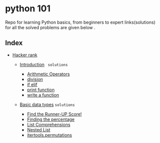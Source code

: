 # python 101
Repo for learning Python basics, from beginners to expert 
links(solutions) for all the solved problems are given below .




## Index 
- [Hacker rank](https://github.com/amal-krishna-m-u/000-python3/tree/main/Hackerrank)
    
    - [Introduction](https://github.com/amal-krishna-m-u/000-python3/tree/main/Hackerrank/Introduction) ``` solutions``` 
        - [Arithmetic Operators](https://github.com/amal-krishna-m-u/000-python3/tree/main/Hackerrank/Introduction/Arithmetic%20Operators)
        - [division](https://github.com/amal-krishna-m-u/000-python3/tree/main/Hackerrank/Introduction/division)
        - [if elif](https://github.com/amal-krishna-m-u/000-python3/tree/main/Hackerrank/Introduction/if-elif)
        - [print function](https://github.com/amal-krishna-m-u/000-python3/tree/main/Hackerrank/Introduction/print%20function)
        - [write a function](https://github.com/amal-krishna-m-u/000-python3/tree/main/Hackerrank/Introduction/write%20a%20function)



    - [Basic data types](https://github.com/amal-krishna-m-u/000-python3/tree/main/Hackerrank/Basic%20data%20types) ``` solutions ``` 
        - [Find the Runner-UP Score!](https://github.com/amal-krishna-m-u/000-python3/tree/main/Hackerrank/Basic%20data%20types/Find%20the%20Runner-Up%20Score!)
        - [Finding the percentage](https://github.com/amal-krishna-m-u/000-python3/tree/main/Hackerrank/Basic%20data%20types/Finding%20the%20percentage)
        - [List Comprehensions](https://github.com/amal-krishna-m-u/000-python3/tree/main/Hackerrank/Basic%20data%20types/List%20Comprehensions)
        - [Nested List](https://github.com/amal-krishna-m-u/000-python3/tree/main/Hackerrank/Basic%20data%20types/Nested%20Lists)
        - [itertools.permutations](https://github.com/amal-krishna-m-u/000-python3/tree/main/Hackerrank/Basic%20data%20types/itertools.permutations)
